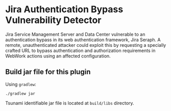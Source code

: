 # Jira Authentication Bypass Vulnerability Detector

Jira Service Management Server and Data Center vulnerable to an authentication bypass in its web 
authentication framework, Jira Seraph.
A remote, unauthenticated attacker could exploit this by requesting a specially crafted URL to bypass 
authentication and authorization requirements in WebWork actions using an affected configuration.

## Build jar file for this plugin

Using `gradlew`:

```shell
./gradlew jar
```

Tsunami identifiable jar file is located at `build/libs` directory.
